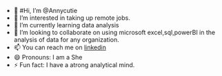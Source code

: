 - 👋 #Hi, I’m @Annycutie
- 👀 I’m interested in taking up remote jobs.
- 🌱 I’m currently learning data analysis 
- 💞️ I’m looking to collaborate on using microsoft excel,sql,powerBI in the analysis of data for any organization.
- 📫 You can reach me on [linkedin](https://www.linkedin.com/help/linkedin/?trk=p_settings_helpcenter_globalnav_android)
- 😄 Pronouns: I am a She
- ⚡ Fun fact: I have a atrong analytical mind.


